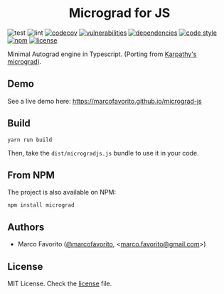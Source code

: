 <center> <h1>Micrograd for JS</h1> </center>

![test](https://github.com/marcofavorito/micrograd-js/workflows/test/badge.svg)
![lint](https://github.com/marcofavorito/micrograd-js/workflows/lint/badge.svg)
[![codecov](https://codecov.io/gh/marcofavorito/micrograd-js/branch/master/graph/badge.svg)](https://codecov.io/gh/marcofavorito/micrograd-js)
[![vulnerabilities](https://snyk.io/test/github/marcofavorito/micrograd-js/badge.svg?targetFile=package.json)](https://snyk.io/test/github/marcofavorito/micrograd-js?targetFile=package.json)
[![dependencies](https://david-dm.org/marcofavorito/micrograd-js/status.svg)](https://david-dm.org/marcofavorito/micrograd-js)
[![code style](https://img.shields.io/badge/code_style-Prettier-5ed9c7.svg)](https://github.com/prettier/prettier/)
[![npm](https://img.shields.io/npm/v/micrograd.svg)](https://www.npmjs.com/package/micrograd)
[![license](https://img.shields.io/github/license/marcofavorito/micrograd-js.svg)](https://github.com/marcofavorito/micrograd-js/tree/master/license)

Minimal Autograd engine in Typescript.
(Porting from [Karpathy's micrograd](https://github.com/karpathy/micrograd.git)).

## Demo

See a live demo here: https://marcofavorito.github.io/micrograd-js

## Build

```
yarn run build
```

Then, take the `dist/microgradjs.js` bundle to use it in your code.

## From NPM

The project is also available on NPM:

```
npm install micrograd
```

## Authors

- Marco Favorito ([@marcofavorito](https://github.com/marcofavorito), <[marco.favorito@gmail.com](mailto:marco.favorito@gmail.com)>)

## License

MIT License. Check the [license](./license) file.
